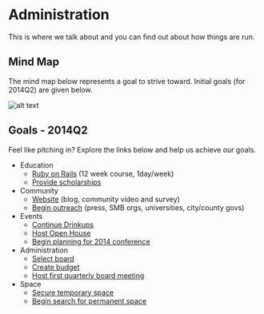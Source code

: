 Administration
==============

This is where we talk about and you can find out about how things are run.

Mind Map
---

The mind map below represents a goal to strive toward. Initial goals (for 2014Q2) are given below.

![alt text](https://raw.github.com/qcmerge/administration/master/docs/qcmerge-mind-map.png "Organizational Mind Map")


Goals - 2014Q2
---

Feel like pitching in? Explore the links below and help us achieve our goals.

* Education
    * [Ruby on Rails](https://github.com/qcmerge/training/issues?milestone=1&state=open) (12 week course, 1day/week)
    * [Provide scholarships](https://github.com/qcmerge/community/issues/3)
* Community
    * [Website](https://github.com/qcmerge/qcmerge.github.io) (blog, community video and survey)
    * [Begin outreach](https://github.com/qcmerge/community/issues/1) (press, SMB orgs, universities, city/county govs)
* Events
    * [Continue Drinkups](https://github.com/qcmerge/drinkup)
    * [Host Open House](https://github.com/qcmerge/events/issues/1)
    * [Begin planning for 2014 conference](https://github.com/qcmerge/2014)
* Administration
    * [Select board](https://github.com/qcmerge/administration/issues/1)
    * [Create budget](https://github.com/qcmerge/administration/issues/2)
    * [Host first quarterly board meeting](https://github.com/qcmerge/administration/issues/3)
* Space
    * [Secure temporary space](https://github.com/qcmerge/space/issues/1)
    * [Begin search for permanent space](https://github.com/qcmerge/space/issues/2)
